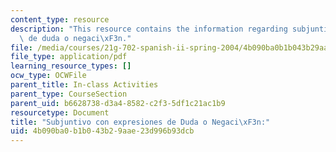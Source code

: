 ```yaml
---
content_type: resource
description: "This resource contains the information regarding subjuntivo con expresiones\
  \ de duda o negaci\xF3n."
file: /media/courses/21g-702-spanish-ii-spring-2004/4b090ba0b1b043b29aae23d996b93dcb_MIT21G_702S04_33sub.pdf
file_type: application/pdf
learning_resource_types: []
ocw_type: OCWFile
parent_title: In-class Activities
parent_type: CourseSection
parent_uid: b6628738-d3a4-8582-c2f3-5df1c21ac1b9
resourcetype: Document
title: "Subjuntivo con expresiones de Duda o Negaci\xF3n:"
uid: 4b090ba0-b1b0-43b2-9aae-23d996b93dcb
---
```

